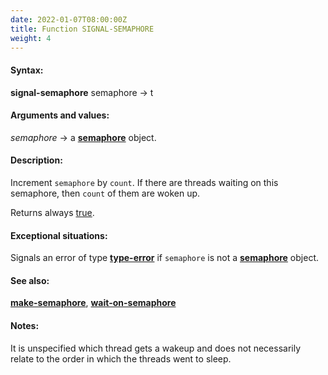 ```yaml
---
date: 2022-01-07T08:00:00Z
title: Function SIGNAL-SEMAPHORE
weight: 4
---
```


#### Syntax:

**signal-semaphore** semaphore -> t

#### Arguments and values:

*semaphore* -> a
[**semaphore**](../semaphore) object.

#### Description:

Increment `semaphore` by `count`. If there are threads waiting on this
semaphore, then `count` of them are woken up.

Returns always
[true](http://www.lispworks.com/documentation/HyperSpec/Body/26_glo_t.htm#true).

#### Exceptional situations:

Signals an error of type
[**type-error**](http://www.lispworks.com/documentation/HyperSpec/Body/e_tp_err.htm#type-error)
if `semaphore` is not a [**semaphore**](../semaphore) object.

#### See also:

[**make-semaphore**](./make-semaphore),
[**wait-on-semaphore**](./wait-on-semaphore)

#### Notes:

It is unspecified which thread gets a wakeup and does not necessarily
relate to the order in which the threads went to sleep.
